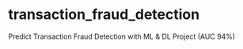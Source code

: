# transaction_fraud_detection
Predict Transaction Fraud Detection with ML &amp; DL Project (AUC 94%)
